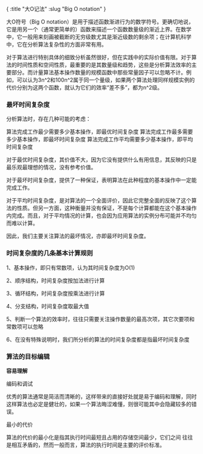 {
    :title "大O记法"
    :slug "Big O notation"
}

大O符号（Big O notation）是用于描述函数渐进行为的数学符号。更确切地说，它是用另一个（通常更简单的）函数来描述一个函数数量级的渐近上界。在数学中，它一般用来刻画被截断的无穷级数尤其是渐近级数的剩余项；在计算机科学中，它在分析算法复杂性的方面非常有用。


对于算法进行特别具体的细致分析虽然很好，但在实践中的实际价值有限。对于算法的时间性质和空间性质，最重要的是其数量级和趋势，这些是分析算法效率的主要部分。而计量算法基本操作数量的规模函数中那些常量因子可以忽略不计。例如，可以认为3n^2和100n^2属于同一个量级，如果两个算法处理同样规模实例的代价分别为这两个函数，就认为它们的效率“差不多”，都为n^2级。


### 最坏时间复杂度

分析算法时，存在几种可能的考虑：

算法完成工作最少需要多少基本操作，即最优时间复杂度
算法完成工作最多需要多少基本操作，即最坏时间复杂度
算法完成工作平均需要多少基本操作，即平均时间复杂度

对于最优时间复杂度，其价值不大，因为它没有提供什么有用信息，其反映的只是最乐观最理想的情况，没有参考价值。

对于最坏时间复杂度，提供了一种保证，表明算法在此种程度的基本操作中一定能完成工作。

对于平均时间复杂度，是对算法的一个全面评价，因此它完整全面的反映了这个算法的性质。但另一方面，这种衡量并没有保证，不是每个计算都能在这个基本操作内完成。而且，对于平均情况的计算，也会因为应用算法的实例分布可能并不均匀而难以计算。

因此，我们主要关注算法的最坏情况，亦即最坏时间复杂度。

### 时间复杂度的几条基本计算规则

1、基本操作，即只有常数项，认为其时间复杂度为O(1)

2、顺序结构，时间复杂度按加法进行计算

3、循环结构，时间复杂度按乘法进行计算

4、分支结构，时间复杂度取最大值

5、判断一个算法的效率时，往往只需要关注操作数量的最高次项，其它次要项和常数项可以忽略

6、在没有特殊说明时，我们所分析的算法的时间复杂度都是指最坏时间复杂度



### 算法的目标编辑

**容易理解**

编码和调试

优秀的算法通常是简洁而清晰的，这样带来的直接好处就是易于编码和理解，同时这样算法也必定是健壮的，如果一个算法晦涩难懂，则很可能其中会隐藏较多的错误。

最小的代价

算法的代价的最小化是指其执行时间最短且占用的存储空间最少，它们之间 往往是相互矛盾的，然而一般而言，算法的执行时间是主要的评价标准。


